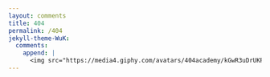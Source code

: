 ```yaml
---
layout: comments
title: 404
permalink: /404
jekyll-theme-WuK:
  comments:
    append: |
      <img src="https://media4.giphy.com/avatars/404academy/kGwR3uDrUKPI.gif">
---
```


